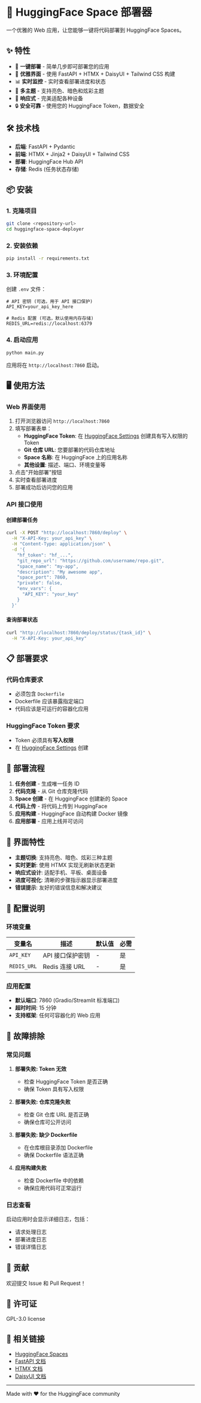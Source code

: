 # 🚀 HuggingFace Space 部署器

一个优雅的 Web 应用，让您能够一键将代码部署到 HuggingFace Spaces。

## ✨ 特性

- 🎯 **一键部署** - 简单几步即可部署您的应用
- 🎨 **优雅界面** - 使用 FastAPI + HTMX + DaisyUI + Tailwind CSS 构建
- 📊 **实时监控** - 实时查看部署进度和状态
- 🌙 **多主题** - 支持亮色、暗色和炫彩主题
- 📱 **响应式** - 完美适配各种设备
- 🔒 **安全可靠** - 使用您的 HuggingFace Token，数据安全

## 🛠️ 技术栈

- **后端**: FastAPI + Pydantic
- **前端**: HTMX + Jinja2 + DaisyUI + Tailwind CSS
- **部署**: HuggingFace Hub API
- **存储**: Redis (任务状态存储)

## 📦 安装

### 1. 克隆项目

```bash
git clone <repository-url>
cd huggingface-space-deployer
```

### 2. 安装依赖

```bash
pip install -r requirements.txt
```

### 3. 环境配置

创建 `.env` 文件：

```env
# API 密钥 (可选，用于 API 接口保护)
API_KEY=your_api_key_here

# Redis 配置 (可选，默认使用内存存储)
REDIS_URL=redis://localhost:6379
```

### 4. 启动应用

```bash
python main.py
```

应用将在 `http://localhost:7860` 启动。

## 🖥️ 使用方法

### Web 界面使用

1. 打开浏览器访问 `http://localhost:7860`
2. 填写部署表单：
   - **HuggingFace Token**: 在 [HuggingFace Settings](https://huggingface.co/settings/tokens) 创建具有写入权限的 Token
   - **Git 仓库 URL**: 您要部署的代码仓库地址
   - **Space 名称**: 在 HuggingFace 上的应用名称
   - **其他设置**: 描述、端口、环境变量等
3. 点击"开始部署"按钮
4. 实时查看部署进度
5. 部署成功后访问您的应用

### API 接口使用

#### 创建部署任务

```bash
curl -X POST "http://localhost:7860/deploy" \
  -H "X-API-Key: your_api_key" \
  -H "Content-Type: application/json" \
  -d '{
    "hf_token": "hf_...",
    "git_repo_url": "https://github.com/username/repo.git",
    "space_name": "my-app",
    "description": "My awesome app",
    "space_port": 7860,
    "private": false,
    "env_vars": {
      "API_KEY": "your_key"
    }
  }'
```

#### 查询部署状态

```bash
curl "http://localhost:7860/deploy/status/{task_id}" \
  -H "X-API-Key: your_api_key"
```

## 📋 部署要求

### 代码仓库要求

- 必须包含 `Dockerfile`
- Dockerfile 应该暴露指定端口
- 代码应该是可运行的容器化应用

### HuggingFace Token 要求

- Token 必须具有**写入权限**
- 在 [HuggingFace Settings](https://huggingface.co/settings/tokens) 创建

## 🚀 部署流程

1. **任务创建** - 生成唯一任务 ID
2. **代码克隆** - 从 Git 仓库克隆代码
3. **Space 创建** - 在 HuggingFace 创建新的 Space
4. **代码上传** - 将代码上传到 HuggingFace
5. **应用构建** - HuggingFace 自动构建 Docker 镜像
6. **应用部署** - 应用上线并可访问

## 🎨 界面特性

- **主题切换**: 支持亮色、暗色、炫彩三种主题
- **实时更新**: 使用 HTMX 实现无刷新状态更新
- **响应式设计**: 适配手机、平板、桌面设备
- **进度可视化**: 清晰的步骤指示器显示部署进度
- **错误提示**: 友好的错误信息和解决建议

## 🔧 配置说明

### 环境变量

| 变量名 | 描述 | 默认值 | 必需 |
|-------|------|--------|----|
| `API_KEY` | API 接口保护密钥 | - | 是  |
| `REDIS_URL` | Redis 连接 URL | - | 是  |

### 应用配置

- **默认端口**: 7860 (Gradio/Streamlit 标准端口)
- **超时时间**: 15 分钟
- **支持框架**: 任何可容器化的 Web 应用

## 🐛 故障排除

### 常见问题

1. **部署失败: Token 无效**
   - 检查 HuggingFace Token 是否正确
   - 确保 Token 具有写入权限

2. **部署失败: 仓库克隆失败**
   - 检查 Git 仓库 URL 是否正确
   - 确保仓库可公开访问

3. **部署失败: 缺少 Dockerfile**
   - 在仓库根目录添加 Dockerfile
   - 确保 Dockerfile 语法正确

4. **应用构建失败**
   - 检查 Dockerfile 中的依赖
   - 确保应用代码可正常运行

### 日志查看

启动应用时会显示详细日志，包括：
- 请求处理日志
- 部署进度日志
- 错误详情日志

## 🤝 贡献

欢迎提交 Issue 和 Pull Request！

## 📄 许可证

GPL-3.0 license

## 🔗 相关链接

- [HuggingFace Spaces](https://huggingface.co/spaces)
- [FastAPI 文档](https://fastapi.tiangolo.com/)
- [HTMX 文档](https://htmx.org/)
- [DaisyUI 文档](https://daisyui.com/)

---

Made with ❤️ for the HuggingFace community
